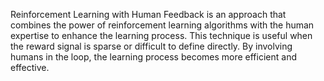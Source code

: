 Reinforcement Learning with Human Feedback is an approach that combines the power of reinforcement learning algorithms with the human expertise to enhance the learning process. This technique is useful when the reward signal is sparse or difficult to define directly. By involving humans in the loop, the learning process becomes more efficient and effective.